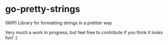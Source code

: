 # go-pretty-strings
(WIP) Library for formatting strings in a prettier way

Very much a work in progress, but feel free to contribute if you think it looks fun! :)
